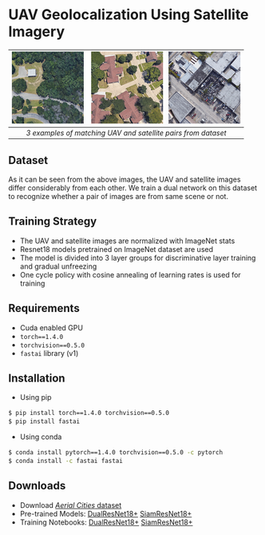 # UAV Geolocalization Using Satellite Imagery

| ![pair1](assets/pair1.gif) &nbsp;&nbsp; ![pair2](assets/pair2.gif) &nbsp;&nbsp;![pair3](assets/pair3.gif) |
|:--:| 
| *3 examples of matching UAV and satellite pairs from dataset* |

## Dataset
As it can be seen from the above images, the UAV and satellite images 
differ considerably from each other. We train a dual network on this 
dataset to recognize whether a pair of images are from same scene or not.

## Training Strategy
* The UAV and satellite images are normalized with ImageNet stats
* Resnet18 models pretrained on ImageNet dataset are used 
* The model is divided into 3 layer groups for discriminative layer training
and gradual unfreezing
* One cycle policy with cosine annealing of learning rates is used for training

## Requirements
* Cuda enabled GPU
* `torch==1.4.0`
* `torchvision==0.5.0`
* `fastai` library (v1)

## Installation
* Using pip
```bash
$ pip install torch==1.4.0 torchvision==0.5.0
$ pip install fastai
```
* Using conda
```bash
$ conda install pytorch==1.4.0 torchvision==0.5.0 -c pytorch
$ conda install -c fastai fastai 
```

## Downloads
* Download [*Aerial Cities* dataset](https://uofi.app.box.com/s/4jfvpmxwiob0hcg25z4lgd5qgnk0q8nb)
* Pre-trained Models: [DualResNet18+](https://github.com/abhinavtripathi95/geolocalization/raw/master/models/R00_allcities_export) [SiamResNet18+](https://github.com/abhinavtripathi95/geolocalization/raw/master/models/R00b_allcities_export)
* Training Notebooks: [DualResNet18+](R00_allcities_dualres.ipynb) [SiamResNet18+](R00b_allcities_siamres.ipynb)

